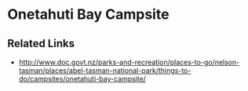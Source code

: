 # Onetahuti Bay Campsite


## Related Links
* http://www.doc.govt.nz/parks-and-recreation/places-to-go/nelson-tasman/places/abel-tasman-national-park/things-to-do/campsites/onetahuti-bay-campsite/
